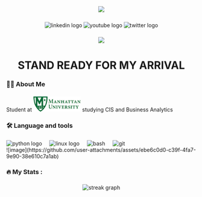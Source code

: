 <div align="center">
  <img height="150" src="https://media0.giphy.com/media/v1.Y2lkPTc5MGI3NjExbnk2a282ZmY2Zzdsamw0Z2V5OXM4Y2lueWN5cjQ5NWtkOXJrNWdhMyZlcD12MV9pbnRlcm5hbF9naWZfYnlfaWQmY3Q9Zw/5zs4qUlMXqtB6hXUXq/giphy.gif"  />
</div>

###

<div align="center">
  <img src="https://img.shields.io/static/v1?message=LinkedIn&logo=linkedin&label=&color=0077B5&logoColor=white&labelColor=&style=for-the-badge" height="25" alt="linkedin logo"  />
  <img src="https://img.shields.io/static/v1?message=Youtube&logo=youtube&label=&color=FF0000&logoColor=white&labelColor=&style=for-the-badge" height="25" alt="youtube logo"  />
  <img src="https://img.shields.io/static/v1?message=Twitter&logo=twitter&label=&color=1DA1F2&logoColor=white&labelColor=&style=for-the-badge" height="25" alt="twitter logo"  />
</div>

###

<div align="center">
  <img src="https://visitor-badge.laobi.icu/badge?page_id=maurodesouza.maurodesouza&"  />
</div>

###

<h1 align="center">STAND READY FOR MY ARRIVAL </h1>

###

<h3 align="left">👩‍💻  About Me</h3>

###

<p <p align="left">Student at <img height="40" src="MU.jpg"/> studying CIS and Business Analytics</p>

###

<h3 align="left">🛠 Language and tools</h3>

###

<div align="left">
  <img height="32" width="32" src="https://cdn.simpleicons.org/python" height="40" alt="python logo" />
  <img width="12" />
  <img height="32" width="32" src="https://cdn.simpleicons.org/linux" height="40" alt="linux logo" />
  <img width="12" />
  <img height="32" width="32" src="https://cdn.simpleicons.org/gnubash" height="40" alt="bash" />
  <img width="12" />
  <img height="32" width="32" src="https://cdn.simpleicons.org/git" height="40" alt="git" />
  <img width="12" />
</div>
![image](https://github.com/user-attachments/assets/ebe6c0d0-c39f-4fa7-9e90-38e610c7a1ab)


###

<h3 align="left">🔥   My Stats :</h3>

###

<div align="center">
  <img src="https://streak-stats.demolab.com?user=maurodesouza&locale=en&mode=daily&theme=dark&hide_border=false&border_radius=5&order=3" height="220" alt="streak graph"  />
</div>

###
